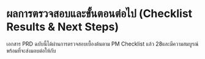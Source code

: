 # ผลการตรวจสอบและขั้นตอนต่อไป (Checklist Results & Next Steps)

เอกสาร PRD ฉบับนี้ได้ผ่านการตรวจสอบเบื้องต้นตาม PM Checklist แล้ว 28และมีความสมบูรณ์พร้อมที่จะส่งมอบต่อให้กับ